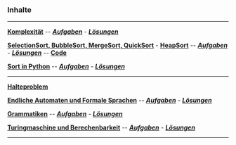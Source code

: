 


### Inhalte

___________________________________________________________________

__[Komplexität](./Komplexitaet/Folien/Komplexitaet.pdf)__ --
__[*Aufgaben*](./Komplexitaet/Test/Musteraufgaben.pdf)__ -
__[*Lösungen*](./Komplexitaet/Test/Musteraufgaben_Loesung.pdf)__

__[SelectionSort, BubbleSort, MergeSort, QuickSort](./Sort/folien/Sort.pdf)__  -
__[HeapSort](./HeapSort/Folien/HeapSort.pdf)__ --
__[*Aufgaben*](./Sort/test/Musteraufgaben.pdf)__ -
__[*Lösungen*](./Sort/test/Musteraufgaben_Loesung.pdf)__ --
__[Code](https://nbviewer.jupyter.org/github/ktheu/KursNotebooks/blob/master/280_sort.ipynb)__ 


__[Sort in Python](https://nbviewer.jupyter.org/github/ktheu/KursNotebooks/blob/master/282_sort_in_python.ipynb)__ --
__[*Aufgaben*](./Sort_In_Python/test/Musteraufgaben.pdf)__ -
__[*Lösungen*](./Sort_In_Python/test/Musteraufgaben_Loesung.pdf)__


___________________________________________________________________

__[Halteproblem](./Halteproblem/Inhalte/halteproblem.html)__

__[Endliche Automaten und Formale Sprachen](./Automaten/Inhalte/automaten.html)__ --
__[*Aufgaben*](./Automaten/Test/Musteraufgaben.pdf)__ -
__[*Lösungen*](./Automaten/Test/Musteraufgaben_Loesung.pdf)__

__[Grammatiken](./Grammatiken/Inhalte/grammatiken.html)__ --
__[*Aufgaben*](./Grammatiken/Test/Musteraufgaben.pdf)__ -
__[*Lösungen*](./Grammatiken/Test/Musteraufgaben_Loesung.pdf)__

__[Turingmaschine und Berechenbarkeit](Turingmaschinen/Inhalte/turingmaschinen.html)__ --
__[*Aufgaben*](./Turingmaschinen/Test/Musteraufgaben.pdf)__ -
__[*Lösungen*](./Turingmaschinen/Test/Musteraufgaben_Loesung.pdf)__

-------------------------------------------------------------
